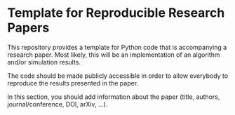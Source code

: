 # Template for Reproducible Research Papers

This repository provides a template for Python code that is accompanying a
research paper.
Most likely, this will be an implementation of an algorithm and/or simulation
results.

The code should be made publicly accessible in order to allow everybody to
reproduce the results presented in the paper.


In this section, you should add information about the paper (title, authors,
journal/conference, DOI, arXiv, ...).
